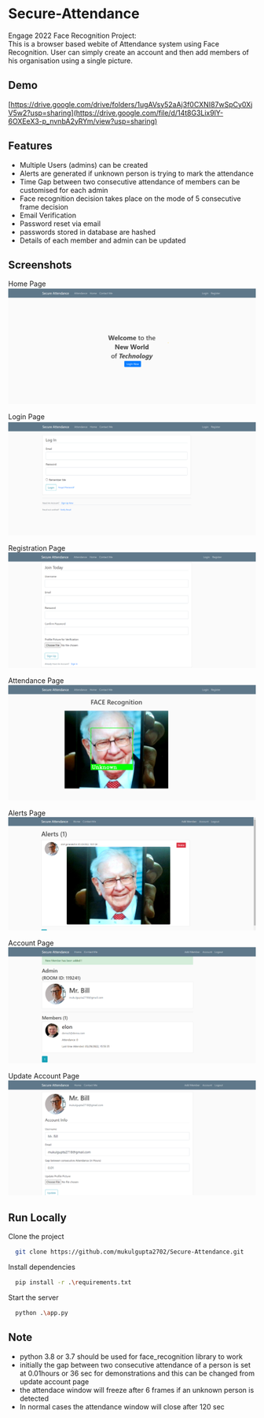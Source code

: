 
# Secure-Attendance
Engage 2022 Face Recognition Project:\
This is a browser based webite of Attendance system using Face Recognition. User can simply create an account and then add members of his organisation using a single picture.

## Demo

[https://drive.google.com/drive/folders/1ugAVsy52aAj3f0CXNI87wSpCy0XjV5w2?usp=sharing](https://drive.google.com/file/d/14t8G3Lix9lY-6OXEeX3-p_nvnbA2yRYm/view?usp=sharing)


## Features

- Multiple Users (admins) can be created
- Alerts are generated if unknown person is trying to mark the attendance 
- Time Gap between two consecutive attendance of members can be customised for each admin
- Face recognition decision takes place on the mode of 5 consecutive frame decision
- Email Verification
- Password reset via email 
- passwords stored in database are hashed 
- Details of each member and admin can be updated 


## Screenshots
Home Page
![Home Page](screenshots/home.png)

Login Page
![Login Page](screenshots/login_page.png)

Registration Page
![Registration Page](screenshots/registration_page.png)

Attendance Page
![Attendance Page](screenshots/Attendance_page.png)

Alerts Page
![Alerts Page](screenshots/Alerts.png)

Account Page
![Account Page](screenshots/user_account.png)

Update Account Page
![Update Account Page](screenshots/update_account.png)

## Run Locally

Clone the project

```bash
  git clone https://github.com/mukulgupta2702/Secure-Attendance.git
```

Install dependencies

```bash
  pip install -r .\requirements.txt  
```

Start the server

```bash
  python .\app.py
```

## Note

- python 3.8 or 3.7 should be used for face_recognition library to work 
- initially the gap between two consecutive attendance of a person is set at 0.01hours or 36 sec for demonstrations and this can be changed from update account page
- the attendace window will freeze after 6 frames if an unknown person is detected 
- In normal cases the attendance window will close after 120 sec

